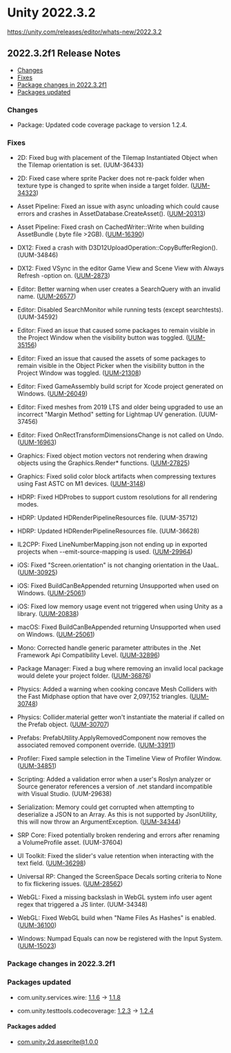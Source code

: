 # Unity 2022.3.2

https://unity.com/releases/editor/whats-new/2022.3.2

## 2022.3.2f1 Release Notes

- [Changes](#changes)
- [Fixes](#fixes)
- [Package changes in 2022.3.2f1](#package-changes-in-202232f1)
- [Packages updated](#packages-updated)


### Changes

*   Package: Updated code coverage package to version 1.2.4.

### Fixes

*   2D: Fixed bug with placement of the Tilemap Instantiated Object when the Tilemap orientation is set. (UUM-36433)
    
*   2D: Fixed case where sprite Packer does not re-pack folder when texture type is changed to sprite when inside a target folder. ([UUM-34323](https://issuetracker.unity3d.com/issues/sprite-atlas-v2-sprite-packer-does-not-re-pack-folder-when-texture-type-is-changed-to-sprite-when-inside-a-target-folder))
    
*   Asset Pipeline: Fixed an issue with async unloading which could cause errors and crashes in AssetDatabase.CreateAsset(). ([UUM-20313](https://issuetracker.unity3d.com/issues/crash-on-typetreequeries-hashtypetree-when-generating-terrain-with-gaia-pro))
    
*   Asset Pipeline: Fixed crash on CachedWriter::Write when building AssetBundle (.byte file >2GB). ([UUM-16390](https://issuetracker.unity3d.com/issues/crash-on-cachedwriter-write-when-building-assetbundle))
    
*   DX12: Fixed a crash with D3D12UploadOperation::CopyBufferRegion(). (UUM-34846)
    
*   DX12: Fixed VSync in the editor Game View and Scene View with Always Refresh -option on. ([UUM-2873](https://issuetracker.unity3d.com/issues/editor-vsync-game-view-only-doesnt-work-on-dx12-and-vulkan))
    
*   Editor: Better warning when user creates a SearchQuery with an invalid name. ([UUM-26577](https://issuetracker.unity3d.com/issues/search-console-displays-failed-to-save-search-query-at-assets-slash-asset-error-during-search-query-saving))
    
*   Editor: Disabled SearchMonitor while running tests (except searchtests). (UUM-34592)
    
*   Editor: Fixed an issue that caused some packages to remain visible in the Project Window when the visibility button was toggled. ([UUM-35156](https://issuetracker.unity3d.com/issues/pre-installed-2d-packages-are-not-hidden-when-the-visibility-toggle-is-clicked-in-the-project-window))
    
*   Editor: Fixed an issue that caused the assets of some packages to remain visible in the Object Picker when the visibility button in the Project Window was toggled. ([UUM-21308](https://issuetracker.unity3d.com/issues/object-picker-lists-assets-from-packages-when-packages-assets-visibility-is-set-to-hidden))
    
*   Editor: Fixed GameAssembly build script for Xcode project generated on Windows. ([UUM-26049](https://issuetracker.unity3d.com/issues/cannot-archive-build-for-ios-using-xcode-13-dot-3-when-the-project-is-built-on-a-windows-machine))
    
*   Editor: Fixed meshes from 2019 LTS and older being upgraded to use an incorrect "Margin Method" setting for Lightmap UV generation. (UUM-37456)
    
*   Editor: Fixed OnRectTransformDimensionsChange is not called on Undo. ([UUM-16963](https://issuetracker.unity3d.com/issues/onrecttransformdimensionschange-is-not-called-on-undo-in-prefab-variant))
    
*   Graphics: Fixed object motion vectors not rendering when drawing objects using the Graphics.Render\* functions. ([UUM-27825](https://issuetracker.unity3d.com/issues/motion-blur-doesnt-work-when-rendering-a-custom-shader-procedurally))
    
*   Graphics: Fixed solid color block artifacts when compressing textures using Fast ASTC on M1 devices. ([UUM-3148](https://issuetracker.unity3d.com/issues/m1-texture-with-compressed-astc-format-using-fast-compressor-quality-causes-black-artifacts-on-texture))
    
*   HDRP: Fixed HDProbes to support custom resolutions for all rendering modes.
    
*   HDRP: Updated HDRenderPipelineResources file. (UUM-35712)
    
*   HDRP: Updated HDRenderPipelineResources file. (UUM-36628)
    
*   IL2CPP: Fixed LineNumberMapping.json not ending up in exported projects when --emit-source-mapping is used. ([UUM-29964](https://issuetracker.unity3d.com/issues/il2cpp-no-c-number-to-c-plus-plus-line-mapping-json-file-present-when-exporting-android-project))
    
*   iOS: Fixed "Screen.orientation" is not changing orientation in the UaaL. ([UUM-30925](https://issuetracker.unity3d.com/issues/uaal-screen-dot-orientation-is-not-changing-orientation-in-the-uaal-example-on-an-ios-device))
    
*   iOS: Fixed BuildCanBeAppended returning Unsupported when used on Windows. ([UUM-25061](https://issuetracker.unity3d.com/issues/buildcanbeappended-for-ios-returns-unsupported-when-used-on-windows))
    
*   iOS: Fixed low memory usage event not triggered when using Unity as a library. ([UUM-20838](https://issuetracker.unity3d.com/issues/ios-application-dot-lowmemory-callback-is-not-invoked-on-ios-devices-when-a-memory-overflow-occurs-if-using-unity-as-a-library-embedded-into-a-native-swift-ios-application))
    
*   macOS: Fixed BuildCanBeAppended returning Unsupported when used on Windows. ([UUM-25061](https://issuetracker.unity3d.com/issues/buildcanbeappended-for-ios-returns-unsupported-when-used-on-windows))
    
*   Mono: Corrected handle generic parameter attributes in the .Net Framework Api Compatibility Level. ([UUM-32896](https://issuetracker.unity3d.com/issues/error-in-the-console-when-switching-the-api-compatibility-level-and-using-iasyncenumerable))
    
*   Package Manager: Fixed a bug where removing an invalid local package would delete your project folder. ([UUM-36876](https://issuetracker.unity3d.com/issues/whole-project-directory-deleted-when-removing-a-package-with-a-non-existent-file-path))
    
*   Physics: Added a warning when cooking concave Mesh Colliders with the Fast Midphase option that have over 2,097,152 triangles. ([UUM-30748](https://issuetracker.unity3d.com/issues/raycast-hits-are-registered-inconsistently-when-raycasting-on-a-gameobject-that-has-a-mesh-collider-with-a-high-polygon-amount))
    
*   Physics: Collider.material getter won't instantiate the material if called on the Prefab object. ([UUM-30707](https://issuetracker.unity3d.com/issues/collider-dot-material-sets-material-to-none-when-referencing-prefab))
    
*   Prefabs: PrefabUtility.ApplyRemovedComponent now removes the associated removed component override. ([UUM-33911](https://issuetracker.unity3d.com/issues/unused-override-is-created-when-removed-component-is-applied-via-context-menu))
    
*   Profiler: Fixed sample selection in the Timeline View of Profiler Window. ([UUM-34851](https://issuetracker.unity3d.com/issues/profiler-timeline-highlights-the-next-sample-when-making-a-selection))
    
*   Scripting: Added a validation error when a user's Roslyn analyzer or Source generator references a version of .net standard incompatible with Visual Studio. (UUM-29638)
    
*   Serialization: Memory could get corrupted when attempting to deserialize a JSON to an Array. As this is not supported by JsonUtility, this will now throw an ArgumentException. ([UUM-34344](https://issuetracker.unity3d.com/issues/crash-on-mono-traverse-objects-when-entering-and-exiting-play-mode))
    
*   SRP Core: Fixed potentially broken rendering and errors after renaming a VolumeProfile asset. (UUM-37604)
    
*   UI Toolkit: Fixed the slider's value retention when interacting with the text field. ([UUM-36298](https://issuetracker.unity3d.com/issues/inputfield-of-uitoolkit-slider-does-not-update-bound-property))
    
*   Universal RP: Changed the ScreenSpace Decals sorting criteria to None to fix flickering issues. ([UUM-28562](https://issuetracker.unity3d.com/issues/sorting-of-screen-space-decals-is-camera-position-dependent))
    
*   WebGL: Fixed a missing backslash in WebGL system info user agent regex that triggered a JS linter. (UUM-34348)
    
*   WebGL: Fixed WebGL build when "Name Files As Hashes" is enabled. ([UUM-36100](https://issuetracker.unity3d.com/issues/webgl-build-fails-when-name-files-as-hashes-is-enabled))
    
*   Windows: Numpad Equals can now be registered with the Input System. ([UUM-15023](https://issuetracker.unity3d.com/issues/numpad-equals-key-is-not-recognised-correctly-or-not-recognised-at-all))
    

### Package changes in 2022.3.2f1

### Packages updated

*   com.unity.services.wire: [1.1.6](https://docs.unity3d.com/Packages/com.unity.services.wire@1.1//changelog/CHANGELOG.html) → [1.1.8](https://docs.unity3d.com/Packages/com.unity.services.wire@1.1//changelog/CHANGELOG.html)
    
*   com.unity.testtools.codecoverage: [1.2.3](https://docs.unity3d.com/Packages/com.unity.testtools.codecoverage@1.2//changelog/CHANGELOG.html) → [1.2.4](https://docs.unity3d.com/Packages/com.unity.testtools.codecoverage@1.2//changelog/CHANGELOG.html)
    

#### Packages added

*   [com.unity.2d.aseprite@1.0.0](https://docs.unity3d.com/Packages/com.unity.2d.aseprite@1.0//changelog/CHANGELOG.html)